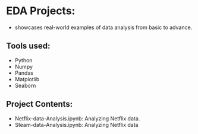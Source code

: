 # EDA Projects:
- showcases real-world examples of data analysis from basic to advance.

## Tools used:
- Python
- Numpy
- Pandas
- Matplotlib
- Seaborn

## Project Contents:
- Netflix-data-Analysis.ipynb: Analyzing Netflix data.
- Steam-data-Analysis.ipynb: Analyzing Netflix data